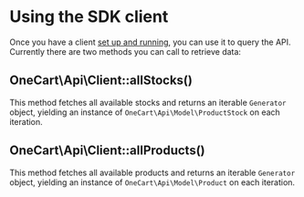 # Using the SDK client

Once you have a client [set up and running](installation.md), you can use it to
query the API. Currently there are two methods you can call to retrieve data:

## OneCart\Api\Client::allStocks()

This method fetches all available stocks and returns an iterable `Generator` object,
yielding an instance of `OneCart\Api\Model\ProductStock` on each iteration.

## OneCart\Api\Client::allProducts()

This method fetches all available products and returns an iterable `Generator` object,
yielding an instance of `OneCart\Api\Model\Product` on each iteration.
